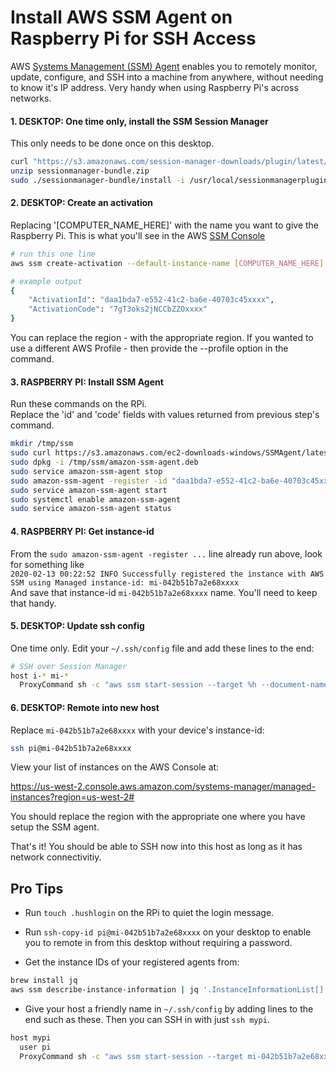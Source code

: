# Install AWS SSM Agent on Raspberry Pi for SSH Access

AWS [Systems Management (SSM) Agent](https://docs.aws.amazon.com/systems-manager/latest/userguide/ssm-agent.html) enables you to remotely monitor, update, configure, and SSH into a machine from anywhere, without needing to know it's IP address.  Very handy when using Raspberry Pi's across networks.

#### 1. DESKTOP: One time only, install the SSM Session Manager

This only needs to be done once on this desktop.

```bash
curl "https://s3.amazonaws.com/session-manager-downloads/plugin/latest/mac/sessionmanager-bundle.zip" -o "sessionmanager-bundle.zip"
unzip sessionmanager-bundle.zip
sudo ./sessionmanager-bundle/install -i /usr/local/sessionmanagerplugin -b /usr/local/bin/session-manager-plugin
```

#### 2. DESKTOP: Create an activation

Replacing '[COMPUTER_NAME_HERE]' with the name you want to give the Raspberry Pi.  This is what you'll see in the AWS [SSM Console](https://us-west-2.console.aws.amazon.com/systems-manager/managed-instances?region=us-west-2#)

```bash
# run this one line
aws ssm create-activation --default-instance-name [COMPUTER_NAME_HERE] --iam-role SSMServiceRole --registration-limit 4 --region us-west-2

# example output
{
    "ActivationId": "daa1bda7-e552-41c2-ba6e-40703c45xxxx",
    "ActivationCode": "7gT3oks2jNCCbZZOxxxx"
}
```

You can replace the region - with the appropriate region. If you wanted to use a different AWS Profile - then provide the --profile option in the command.

#### 3. RASPBERRY PI: Install SSM Agent

Run these commands on the RPi.  
Replace the 'id' and 'code' fields with values returned from previous step's command.

```bash
mkdir /tmp/ssm
sudo curl https://s3.amazonaws.com/ec2-downloads-windows/SSMAgent/latest/debian_arm/amazon-ssm-agent.deb -o /tmp/ssm/amazon-ssm-agent.deb
sudo dpkg -i /tmp/ssm/amazon-ssm-agent.deb
sudo service amazon-ssm-agent stop
sudo amazon-ssm-agent -register -id "daa1bda7-e552-41c2-ba6e-40703c45xxxx" -code "7gT3oks2jNCCbZZOxxxx" -region "us-west-2"
sudo service amazon-ssm-agent start
sudo systemctl enable amazon-ssm-agent
sudo service amazon-ssm-agent status
```

#### 4. RASPBERRY PI: Get instance-id

From the `sudo amazon-ssm-agent -register ...` line already run above, look for something like  
`2020-02-13 00:22:52 INFO Successfully registered the instance with AWS SSM using Managed instance-id: mi-042b51b7a2e68xxxx`  
And save that instance-id `mi-042b51b7a2e68xxxx` name.  You'll need to keep that handy.

#### 5. DESKTOP: Update ssh config

One time only. Edit your `~/.ssh/config` file and add these lines to the end:

```bash
# SSH over Session Manager
host i-* mi-*
  ProxyCommand sh -c "aws ssm start-session --target %h --document-name AWS-StartSSHSession --parameters 'portNumber=%p'"
```

#### 6. DESKTOP: Remote into new host

Replace `mi-042b51b7a2e68xxxx` with your device's instance-id:

```bash
ssh pi@mi-042b51b7a2e68xxxx
```

View your list of instances on the AWS Console at:  

https://us-west-2.console.aws.amazon.com/systems-manager/managed-instances?region=us-west-2#

You should replace the region with the appropriate one where you have setup the SSM agent.

That's it!  You should be able to SSH now into this host as long as it has network connectivitiy.

## Pro Tips

* Run `touch .hushlogin` on the RPi to quiet the login message.
* Run `ssh-copy-id pi@mi-042b51b7a2e68xxxx` on your desktop to enable you to remote in from this desktop without requiring a password.

* Get the instance IDs of your registered agents from:

```bash
brew install jq
aws ssm describe-instance-information | jq '.InstanceInformationList[] | [.Name,.InstanceId]'
```

* Give your host a friendly name in `~/.ssh/config` by adding lines to the end such as these.  Then you can SSH in with just `ssh mypi`.

```bash
host mypi
  user pi
  ProxyCommand sh -c "aws ssm start-session --target mi-042b51b7a2e68xxxx --document-name AWS-StartSSHSession --parameters 'portNumber=%p'"
```
